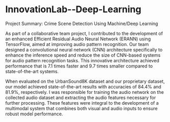 # InnovationLab--Deep-Learning
Project Summary: Crime Scene Detection Using Machine/Deep Learning

As part of a collaborative team project, I contributed to the development of an enhanced Efficient Residual Audio Neural Network (ERANN) using TensorFlow, aimed at improving audio pattern recognition. Our team designed a convolutional neural network (CNN) architecture specifically to enhance the inference speed and reduce the size of CNN-based systems for audio pattern recognition tasks. This innovative architecture achieved performance that is 7.1 times faster and 9.7 times smaller compared to state-of-the-art systems.

When evaluated on the UrbanSound8K dataset and our proprietary dataset, our model achieved state-of-the-art results with accuracies of 84.4% and 81.9%, respectively. I was responsible for training the audio network on the collected audio dataset and extracting the audio features necessary for further processing. These features were integral to the development of a multimodal system that combines both visual and audio inputs to ensure robust model performance.
